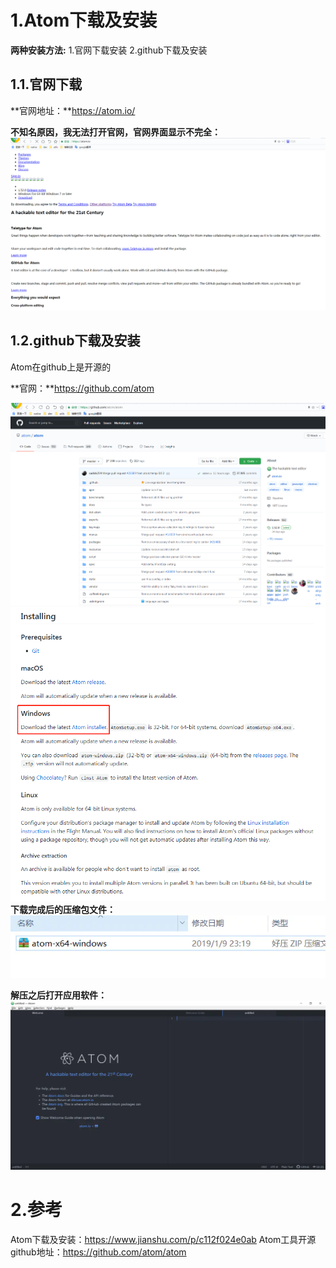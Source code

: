 # 1.Atom下载及安装
**两种安装方法:**
1.官网下载安装
2.github下载及安装

## 1.1.官网下载

**官网地址：**https://atom.io/

**不知名原因，我无法打开官网，官网界面显示不完全：**
![](/static/image/微信截图_20201027114703.png)

## 1.2.github下载及安装

Atom在github上是开源的

**官网：**https://github.com/atom

![](/static/image/微信截图_20201027114821.png)
![](/static/image/微信截图_20201027114902.png)
**下载完成后的压缩包文件：**
![](/static/image/15304406-5962ce10525db2bd.webp)

**解压之后打开应用软件：**
![](/static/image/15304406-a2388a1aab2a138d.webp)
# 2.参考
Atom下载及安装：https://www.jianshu.com/p/c112f024e0ab
Atom工具开源github地址：https://github.com/atom/atom






